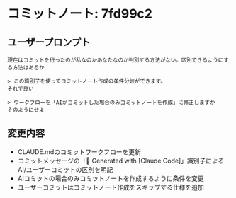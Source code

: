 # コミットノート: 7fd99c2

## ユーザープロンプト

```
現在はコミットを行ったのが私なのかあなたなのか判別する方法がない。区別できるようにする方法はあるか
```

```
> この識別子を使ってコミットノート作成の条件分岐ができます。
それで良い

> ワークフローを「AIがコミットした場合のみコミットノートを作成」に修正しますか
そのようにせよ
```

## 変更内容

- CLAUDE.mdのコミットワークフローを更新
- コミットメッセージの「🤖 Generated with [Claude Code]」識別子によるAI/ユーザーコミットの区別を明記
- AIコミットの場合のみコミットノートを作成するように条件を変更
- ユーザーコミットはコミットノート作成をスキップする仕様を追加